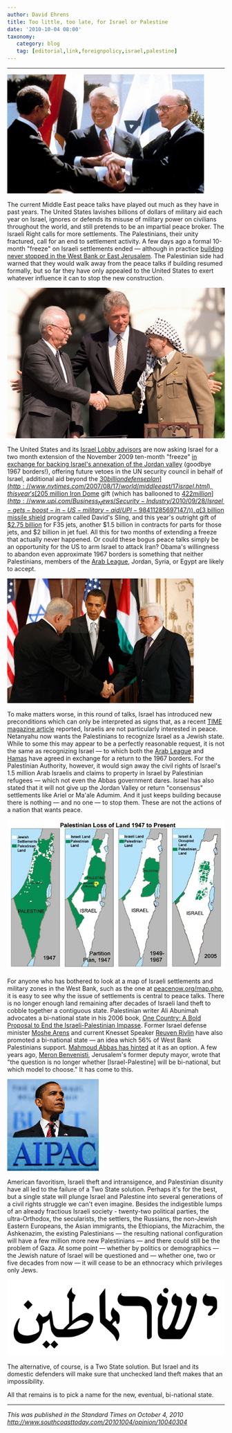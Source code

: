 ```yaml
---
author: David Ehrens
title: Too little, too late, for Israel or Palestine
date: '2010-10-04 08:00'
taxonomy:
   category: blog
   tag: [editorial,link,foreignpolicy,israel,palestine]
---
```

---

[![carter-sadat-begin](cartersadatbegin.jpg "carter-sadat-begin")](cartersadatbegin.jpg)

The current Middle East peace talks have played out much as they have in past years. The United States lavishes billions of dollars of military aid each year on Israel, ignores or defends its misuse of military power on civilians throughout the world, and still pretends to be an impartial peace broker. The Israeli Right calls for more settlements. The Palestinians, their unity fractured, call for an end to settlement activity. A few days ago a formal 10-month "freeze" on Israeli settlements ended &#8212; although in practice [building never stopped in the West Bank or East Jerusalem](http://maxblumenthal.com/2010/07/the-settlement-freeze-that-never-was-and-never-will-be/). The Palestinian side had warned that they would walk away from the peace talks if building resumed formally, but so far they have only appealed to the United States to exert whatever influence it can to stop the new construction.

[![arafat-rabin_wh](arafatrabin_wh.jpg "arafat-rabin_wh")](arafatrabin_wh.jpg)

The United States and its [Israel Lobby advisors](http://www.reuters.com/article/idUSN11554609) are now asking Israel for a two month extension of the November 2009 ten-month "freeze" [in exchange for backing Israel's annexation of the Jordan valley](http://www.washingtoninstitute.org/templateC05.php?CID=3256) (goodbye 1967 borders!), offering future vetoes in the UN security council in behalf of Israel, additional aid beyond the [$30 billion defense plan](http://www.nytimes.com/2007/08/17/world/middleeast/17israel.html), this year's [$205 million Iron Dome](http://www.haaretz.com/print-edition/news/obama-okays-205m-for-iron-dome-1.290284) gift (which has ballooned to [$422 million](http://www.upi.com/Business_News/Security-Industry/2010/09/28/Israel-gets-boost-in-US-military-aid/UPI-98411285697147/)), a [$3 billion missile shield](http://www.upi.com/Business_News/Security-Industry/2010/09/28/Israel-gets-boost-in-US-military-aid/UPI-98411285697147/) program called David's Sling, and this year's outright gift of [$2.75 billion](http://www.upi.com/Business_News/Security-Industry/2010/09/28/Israel-gets-boost-in-US-military-aid/UPI-98411285697147/) for F35 jets, another $1.5 billion in contracts for parts for those jets, and $2 billion in jet fuel. All this for two months of extending a freeze that actually never happened. Or could these bogus peace talks simply be an opportunity for the US to arm Israel to attack Iran? Obama's willingness to abandon even approximate 1967 borders is something that neither Palestinians, members of the [Arab League](http://www.jpost.com/MiddleEast/Article.aspx?id=189185), Jordan, Syria, or Egypt are likely to accept.

[![obama_abbas_netanyahu_432](obama_abbas_netanyahu_432.jpg "obama_abbas_netanyahu_432")](obama_abbas_netanyahu_432.jpg)

To make matters worse, in this round of talks, Israel has introduced new preconditions which can only be interpreted as signs that, as a recent [TIME magazine article](http://www.time.com/time/covers/0,16641,20100913,00.html) reported, Israelis are not particularly interested in peace. Netanyahu now wants the Palestinians to recognize Israel as a Jewish state. While to some this may appear to be a perfectly reasonable request, it is not the same as recognizing Israel &#8212; to which both the [Arab League](http://al-bab.com/arab/docs/league/peace02.htm) and [Hamas](http://www.haaretz.com/news/haniyeh-hamas-willing-to-accept-palestinian-state-with-1967-borders-1.256915) have agreed in exchange for a return to the 1967 borders. For the Palestinian Authority, however, it would sign away the civil rights of Israel's 1.5 million Arab Israelis and claims to property in Israel by Palestinian refugees &#8212; which not even the Abbas government dares. Israel has also stated that it will not give up the Jordan Valley or return "consensus" settlements like Ariel or Ma'ale Adumim. And it just keeps building because there is nothing &#8212; and no one &#8212; to stop them. These are not the actions of a nation that wants peace.

[![shrinking-palestine](shrinkingpalestine11.jpg "shrinking-palestine")](shrinkingpalestine11.jpg)

For anyone who has bothered to look at a map of Israeli settlements and military zones in the West Bank, such as the one at [peacenow.org/map.php](http://peacenow.org/map.php), it is easy to see why the issue of settlements is central to peace talks. There is no longer enough land remaining after decades of Israeli land theft to cobble together a contiguous state. Palestinian writer Ali Abunimah advocates a bi-national state in his 2006 book, [One Country: A Bold Proposal to End the Israeli-Palestinian Impasse](http://www.amazon.com/exec/obidos/ASIN/0805086668/theelectronic-20). Former Israel defense minister [Moshe Arens](http://www.haaretz.com/print-edition/opinion/is-there-another-option-1.293670) and current Knesset Speaker [Reuven Rivlin](http://www.jewishjournal.com/israel/article/is_one-state_solution_an_answer_to_greater_israel_dreams_20100802/) have also promoted a bi-national state &#8212; an idea which 56% of West Bank Palestinians support. [Mahmoud Abbas has hinted](http://www.haaretz.com/news/abbas-israel-setting-tone-for-one-state-solution-1.265845) at it as an option. A few years ago, [Meron Benvenisti](http://www.haaretz.com/print-edition/opinion/which-kind-of-binational-state-1.106273), Jerusalem's former deputy mayor, wrote that "the question is no longer whether [Israel-Palestine] will be bi-national, but which model to choose." It has come to this.

[![u1_obama_aipac](u1_obama_aipac.gif "u1_obama_aipac")](u1_obama_aipac.gif)

American favoritism, Israeli theft and intransigence, and Palestinian disunity have all led to the failure of a Two State solution. Perhaps it's for the best, but a single state will plunge Israel and Palestine into several generations of a civil rights struggle we can't even imagine. Besides the indigestible lumps of an already fractious Israeli society - twenty-two political parties, the ultra-Orthodox, the secularists, the settlers, the Russians, the non-Jewish Eastern Europeans, the Asian immigrants, the Ethiopians, the Mizrachim, the Ashkenazim, the existing Palestinians &#8212; the resulting national configuration will have a few million more new Palestinians &#8212; and there could still be the problem of Gaza. At some point &#8212; whether by politics or demographics &#8212; the Jewish  nature of Israel will be questioned and &#8212; whether one, two or five decades from now &#8212; it will cease to be an ethnocracy which privileges only Jews.

[![isratine](isratine.png "isratine")](isratine.png)

The alternative, of course, is a Two State solution. But Israel and its domestic defenders will make sure that unchecked land theft makes that an impossibility.

All that remains is to pick a name for the new, eventual, bi-national state. 

-----

*This was published in the Standard Times on October 4, 2010*<br>
*<http://www.southcoasttoday.com/20101004/opinion/10040304>*

